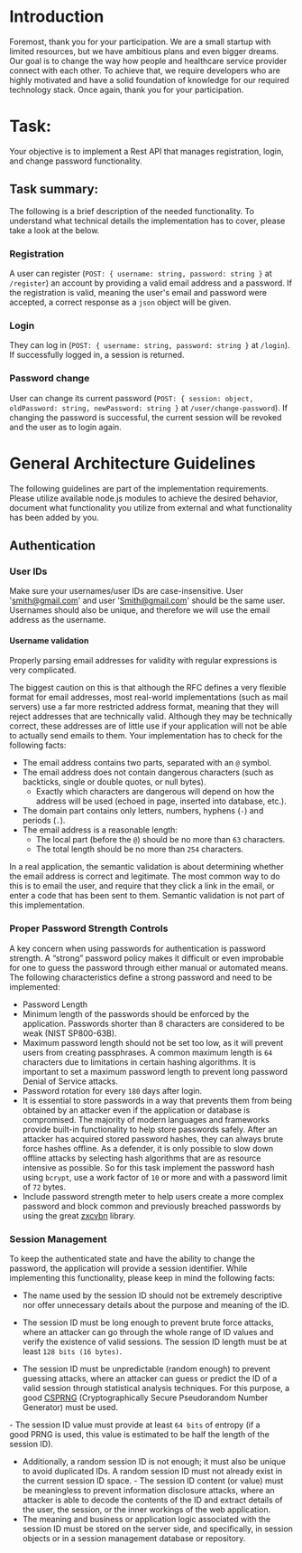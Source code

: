 # Introduction

Foremost, thank you for your participation. We are a small startup with limited resources, but we have ambitious plans and even bigger dreams. Our goal is to change the way how people and healthcare service provider connect with each other. To achieve that, we require developers who are highly motivated and have a solid foundation of knowledge for our required technology stack. Once again, thank you for your participation.

# Task:
Your objective is to implement a Rest API that manages registration, login, and change password functionality.

## Task summary:
The following is a brief description of the needed functionality. To understand what technical details the implementation has to cover, please take a look at the  below.

### Registration
A user can register (`POST: { username: string, password: string }` at `/register`) an account by providing a valid email address and a password. If the registration is valid, meaning the user's email and password were accepted, a correct response as a `json` object will be given.

### Login
They can log in (`POST: { username: string, password: string }` at `/login`). If successfully logged in, a session is returned.

### Password change
User can change its current password (`POST: { session: object, oldPassword: string, newPassword: string }` at `/user/change-password`). If changing the password is successful, the current session will be revoked and the user as to login again.

# General Architecture Guidelines
The following guidelines are part of the implementation requirements. Please utilize available node.js modules to achieve the desired behavior, document what functionality you utilize from external and what functionality has been added by you.

## Authentication

### User IDs
Make sure your usernames/user IDs are case-insensitive. User 'smith@gmail.com' and user 'Smith@gmail.com' should be the same user. Usernames should also be unique, and therefore we will use the email address as the username.

#### Username validation
Properly parsing email addresses for validity with regular expressions is very complicated.

The biggest caution on this is that although the RFC defines a very flexible format for email addresses, most real-world implementations (such as mail servers) use a far more restricted address format, meaning that they will reject addresses that are technically valid. Although they may be technically correct, these addresses are of little use if your application will not be able to actually send emails to them. Your implementation has to check for the following facts:

- The email address contains two parts, separated with an `@` symbol.
- The email address does not contain dangerous characters (such as backticks, single or double quotes, or null bytes).
  - Exactly which characters are dangerous will depend on how the address will be used (echoed in page, inserted into database, etc.).
- The domain part contains only letters, numbers, hyphens (`-`) and periods (`.`).
- The email address is a reasonable length:
  - The local part (before the `@`) should be no more than `63` characters.
  - The total length should be no more than `254` characters.

In a real application, the semantic validation is about determining whether the email address is correct and legitimate. The most common way to do this is to email the user, and require that they click a link in the email, or enter a code that has been sent to them. Semantic validation is not part of this implementation.

### Proper Password Strength Controls
A key concern when using passwords for authentication is password strength. A “strong” password policy makes it difficult or even improbable for one to guess the password through either manual or automated means. The following characteristics define a strong password and need to be implemented:

- Password Length
- Minimum length of the passwords should be enforced by the application. Passwords shorter than 8 characters are considered to be weak (NIST SP800-63B).
- Maximum password length should not be set too low, as it will prevent users from creating passphrases. A common maximum length is `64` characters due to limitations in certain hashing algorithms. It is important to set a maximum password length to prevent long password Denial of Service attacks.
- Password rotation for every `180` days after login.
- It is essential to store passwords in a way that prevents them from being obtained by an attacker even if the application or database is compromised. The majority of modern languages and frameworks provide built-in functionality to help store passwords safely.
After an attacker has acquired stored password hashes, they can always brute force hashes offline. As a defender, it is only possible to slow down offline attacks by selecting hash algorithms that are as resource intensive as possible. So for this task implement the password hash using `bcrypt`, use a work factor of `10` or more and with a password limit of `72` bytes.
- Include password strength meter to help users create a more complex password and block common and previously breached passwords by using the great [zxcvbn](https://github.com/zxcvbn-ts/zxcvbn) library.

### Session Management
To keep the authenticated state and have the ability to change the password, the application will provide a session identifier. While implementing this functionality, please keep in mind the following facts:

- The name used by the session ID should not be extremely descriptive nor offer unnecessary details about the purpose and meaning of the ID.
- The session ID must be long enough to prevent brute force attacks, where an attacker can go through the whole range of ID values and verify the existence of valid sessions. The session ID length must be at least `128 bits (16 bytes)`.

- The session ID must be unpredictable (random enough) to prevent guessing attacks, where an attacker can guess or predict the ID of a valid session through statistical analysis techniques. For this purpose, a good [CSPRNG](https://en.wikipedia.org/wiki/Cryptographically_secure_pseudorandom_number_generator) (Cryptographically Secure Pseudorandom Number Generator) must be used.

- The session ID value must provide at least `64 bits` of entropy (if a good PRNG is used, this value is estimated to be half the length of the session ID).
- Additionally, a random session ID is not enough; it must also be unique to avoid duplicated IDs. A random session ID must not already exist in the current session ID space.
- The session ID content (or value) must be meaningless to prevent information disclosure attacks, where an attacker is able to decode the contents of the ID and extract details of the user, the session, or the inner workings of the web application.
- The meaning and business or application logic associated with the session ID must be stored on the server side, and specifically, in session objects or in a session management database or repository.
